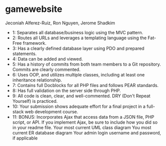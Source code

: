 # gamewebsite
Jeconiah Alferez-Ruiz, Ron Nguyen, Jerome Shadkim
- 1: Separates all database/business logic using the MVC pattern.
- 2: Routes all URLs and leverages a templating language using the Fat-Free framework.
- 3: Has a clearly defined database layer using PDO and prepared statements. 
- 4: Data can be added and viewed.
- 5: Has a history of commits from both team members to a Git repository. Commits are clearly commented.
- 6: Uses OOP, and utilizes multiple classes, including at least one inheritance relationship.
- 7: Contains full Docblocks for all PHP files and follows PEAR standards.
- 8: Has full validation on the server side through PHP.
- 9: All code is clean, clear, and well-commented. DRY (Don't Repeat Yourself) is practiced.
- 10: Your submission shows adequate effort for a final project in a full-stack web development course.
- 11: BONUS:  Incorporates Ajax that access data from a JSON file, PHP script, or API. If you implement Ajax, be sure to include how you did so in your readme file.
Your most current UML class diagram
You most current ER database diagram
Your admin login username and password, if applicable
